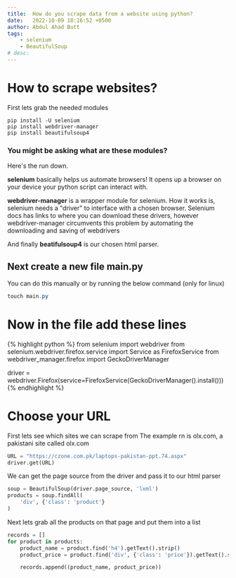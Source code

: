 ```yaml
---
title:  How do you scrape data from a website using python?
date:   2022-10-09 18:16:52 +0500
author: Abdul Ahad Butt
tags: 
    - selenium
    - BeautifulSoup
# desc: 
---
```


# How to scrape websites?
First lets grab the needed modules

```shell
pip install -U selenium
pip install webdriver-manager
pip install beautifulsoup4
```
<!--more-->
### You might be asking what are these modules?
Here's the run down. 

__selenium__ basically helps us automate browsers! It opens up a browser on your device your python script can interact with. 

__webdriver-manager__ is a wrapper module for selenium. How it works is, selenium needs a "driver" to interface with a chosen browser. Selenium docs has links to where you can download these drivers, however webdriver-manager circumvents this problem by automating the downloading and saving of webdrivers

And finally __beatifulsoup4__ is our chosen html parser. 

## Next create a new file main.py
You can do this manually or by running the below command (only for linux)
```powershell
touch main.py
```

<!-- {% highlight powershell %}
touch main.py
{% endhighlight %} -->

# Now in the file add these lines
<!-- ```python
from selenium import webdriver
from selenium.webdriver.firefox.service import Service as FirefoxService
from webdriver_manager.firefox import GeckoDriverManager

driver = webdriver.Firefox(service=FirefoxService(GeckoDriverManager().install()))
``` -->

{% highlight python %}
from selenium import webdriver
from selenium.webdriver.firefox.service import Service as FirefoxService
from webdriver_manager.firefox import GeckoDriverManager

driver = webdriver.Firefox(service=FirefoxService(GeckoDriverManager().install()))
{% endhighlight %}



# Choose your URL
First lets see which sites we can scrape from
The example rn is olx.com, a pakistani site called olx.com


```python
URL = "https://czone.com.pk/laptops-pakistan-ppt.74.aspx"
driver.get(URL)
```

We can get the page source from the driver and pass it to our html parser
```python
soup = BeautifulSoup(driver.page_source, 'lxml')
products = soup.findAll(
    'div', {'class': 'product'}
)
```


Next lets grab all the products on that page and put them into a list
```python
records = []
for product in products:
    product_name = product.find('h4').getText().strip()
    product_price = product.find('div', {'class': 'price'}).getText().strip()

    records.append((product_name, product_price))
```

